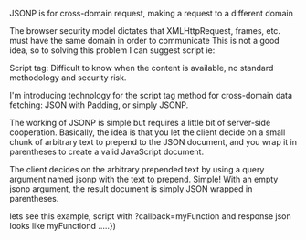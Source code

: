 JSONP is for cross-domain request, making a request to a different domain

The browser security model dictates that XMLHttpRequest, frames, etc. must have the same domain in order to communicate
This is not a good idea, so to solving this problem I can suggest script ie: <script></script>

Script tag:
Difficult to know when the content is available, no standard methodology and security risk.

I'm introducing technology for the script tag method for cross-domain data fetching: JSON with Padding, or simply JSONP.


The working of JSONP  is simple but requires a little bit of server-side cooperation. Basically, the idea is that you let the client decide on a small chunk of arbitrary text to prepend to the JSON document, and you wrap it in parentheses to create a valid JavaScript document.

The client decides on the arbitrary prepended text by using a query argument named jsonp with the text to prepend. Simple! With an empty jsonp argument, the result document is simply JSON wrapped in parentheses.

lets see this example, script with ?callback=myFunction and response json looks like myFunctiond .....})

<script>
function clickButton() {
  var s = document.createElement("script");
  s.src = "https://www.w3schools.com/js/demo_jsonp2.php?callback=myFunction";
  /*
   myFunction({"name":"John", "age":30, "city":"New York"});
  */
  
  document.body.appendChild(s);
}

function myFunction(myObj) {
  document.getElementById("demo").innerHTML = myObj.name;
}
</script>
